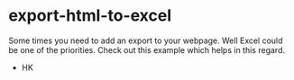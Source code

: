 # export-html-to-excel
Some times you need to add an export to your webpage. Well Excel could be one of the priorities.
Check out this example which helps in this regard.

- HK
